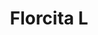 ---
title: Florcita L
date: 
draft: false

# descripcion
description : Florcita grande

materials: Plata 925

color: Verde, Cristal, Negro, Rojo, Rosa

dimensions: 1cm

code: 01-06-0008

type: "Aros"

categories: []

price: $1.910,00

price_eftvo: $1.620,00

# Images
# first image will be shown in the product page
images:
  # - image: "images/path_to_image"
  # La ubicacion de las imagenes es imagenes/Aros/Aros.Strass/01-06-0008-florcita-l
  - image: "./images/aros/strass/01-06-0008-florcita-grande_a.jpg"
  - image: "./images/aros/strass/01-06-0008-florcita-grande_b.jpg"
  - image: "./images/aros/strass/01-06-0008-florcita-grande_c.jpg"
  - image: "./images/aros/strass/01-06-0008-florcita-grande_d.jpg"
  - image: "./images/aros/strass/01-06-0008-florcita-grande_e.jpg"
---